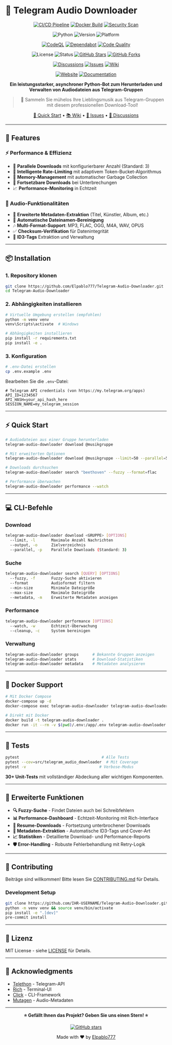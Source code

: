 # 🎵 Telegram Audio Downloader

<div align="center">

<!-- Build Status -->
[![CI/CD Pipeline](https://github.com/Elpablo777/Telegram-Audio-Downloader/actions/workflows/ci.yml/badge.svg)](https://github.com/Elpablo777/Telegram-Audio-Downloader/actions/workflows/ci.yml)
[![Docker Build](https://github.com/Elpablo777/Telegram-Audio-Downloader/actions/workflows/docker.yml/badge.svg)](https://github.com/Elpablo777/Telegram-Audio-Downloader/actions/workflows/docker.yml)
[![Security Scan](https://github.com/Elpablo777/Telegram-Audio-Downloader/actions/workflows/security.yml/badge.svg)](https://github.com/Elpablo777/Telegram-Audio-Downloader/actions/workflows/security.yml)

<!-- Version & Compatibility -->
![Python](https://img.shields.io/badge/Python-3.11+-blue.svg?logo=python&logoColor=white)
![Version](https://img.shields.io/github/v/release/Elpablo777/Telegram-Audio-Downloader?include_prereleases&logo=github)
![Platform](https://img.shields.io/badge/Platform-Windows%20|%20Linux%20|%20macOS-lightgrey.svg?logo=linux)

<!-- Quality Metrics -->
[![CodeQL](https://github.com/Elpablo777/Telegram-Audio-Downloader/actions/workflows/codeql.yml/badge.svg)](https://github.com/Elpablo777/Telegram-Audio-Downloader/actions/workflows/codeql.yml)
[![Dependabot](https://img.shields.io/badge/Dependabot-enabled-blue?logo=dependabot)](https://github.com/Elpablo777/Telegram-Audio-Downloader/security/dependabot)
[![Code Quality](https://img.shields.io/badge/Code%20Quality-A+-brightgreen?logo=codeclimate)](https://github.com/Elpablo777/Telegram-Audio-Downloader)

<!-- Project Stats -->
![License](https://img.shields.io/badge/License-MIT-green.svg?logo=opensourceinitiative&logoColor=white)
![Status](https://img.shields.io/badge/Status-Production%20Ready-brightgreen.svg)
[![GitHub Stars](https://img.shields.io/github/stars/Elpablo777/Telegram-Audio-Downloader?style=flat&logo=github)](https://github.com/Elpablo777/Telegram-Audio-Downloader/stargazers)
[![GitHub Forks](https://img.shields.io/github/forks/Elpablo777/Telegram-Audio-Downloader?style=flat&logo=github)](https://github.com/Elpablo777/Telegram-Audio-Downloader/network)

<!-- Community -->
[![Discussions](https://img.shields.io/github/discussions/Elpablo777/Telegram-Audio-Downloader?logo=github)](https://github.com/Elpablo777/Telegram-Audio-Downloader/discussions)
[![Issues](https://img.shields.io/github/issues/Elpablo777/Telegram-Audio-Downloader?logo=github)](https://github.com/Elpablo777/Telegram-Audio-Downloader/issues)
[![Wiki](https://img.shields.io/badge/Wiki-Available-blue?logo=github)](https://github.com/Elpablo777/Telegram-Audio-Downloader/wiki)

<!-- Website & Documentation -->
[![Website](https://img.shields.io/badge/Website-elpablo777.github.io-blue?logo=github-pages)](https://elpablo777.github.io/Telegram-Audio-Downloader/)
[![Documentation](https://img.shields.io/badge/Docs-Wiki-blue?logo=gitbook)](https://github.com/Elpablo777/Telegram-Audio-Downloader/wiki)

**Ein leistungsstarker, asynchroner Python-Bot zum Herunterladen und Verwalten von Audiodateien aus Telegram-Gruppen**

> 🎵 Sammeln Sie mühelos Ihre Lieblingsmusik aus Telegram-Gruppen mit diesem professionellen Download-Tool!

[🚀 Quick Start](https://github.com/Elpablo777/Telegram-Audio-Downloader/wiki/Quick-Start) •
[📚 Wiki](https://github.com/Elpablo777/Telegram-Audio-Downloader/wiki) •
[🐛 Issues](https://github.com/Elpablo777/Telegram-Audio-Downloader/issues) •
[💬 Discussions](https://github.com/Elpablo777/Telegram-Audio-Downloader/discussions)

</div>

---

## 🚀 **Features**

### **⚡ Performance & Effizienz**
- 🚀 **Parallele Downloads** mit konfigurierbarer Anzahl (Standard: 3)
- 🎯 **Intelligente Rate-Limiting** mit adaptivem Token-Bucket-Algorithmus
- 🧠 **Memory-Management** mit automatischer Garbage Collection
- 🔄 **Fortsetzbare Downloads** bei Unterbrechungen
- 📈 **Performance-Monitoring** in Echtzeit

### **🎵 Audio-Funktionalitäten**
- 🎼 **Erweiterte Metadaten-Extraktion** (Titel, Künstler, Album, etc.)
- 🔧 **Automatische Dateinamen-Bereinigung**
- 🎶 **Multi-Format-Support**: MP3, FLAC, OGG, M4A, WAV, OPUS
- ✅ **Checksum-Verifikation** für Datenintegrität
- 📝 **ID3-Tags** Extraktion und Verwaltung

---

## 📦 **Installation**

### **1. Repository klonen**
```bash
git clone https://github.com/Elpablo777/Telegram-Audio-Downloader.git
cd Telegram-Audio-Downloader
```

### **2. Abhängigkeiten installieren**
```bash
# Virtuelle Umgebung erstellen (empfohlen)
python -m venv venv
venv\Scripts\activate  # Windows

# Abhängigkeiten installieren
pip install -r requirements.txt
pip install -e .
```

### **3. Konfiguration**
```bash
# .env-Datei erstellen
cp .env.example .env
```

Bearbeiten Sie die `.env`-Datei:
```env
# Telegram API credentials (von https://my.telegram.org/apps)
API_ID=1234567
API_HASH=your_api_hash_here
SESSION_NAME=my_telegram_session
```

---

## ⚡ **Quick Start**

```bash
# Audiodateien aus einer Gruppe herunterladen
telegram-audio-downloader download @musikgruppe

# Mit erweiterten Optionen
telegram-audio-downloader download @musikgruppe --limit=50 --parallel=5 --output=./music

# Downloads durchsuchen
telegram-audio-downloader search "beethoven" --fuzzy --format=flac

# Performance überwachen
telegram-audio-downloader performance --watch
```

---

## 💻 **CLI-Befehle**

### **Download**
```bash
telegram-audio-downloader download <GRUPPE> [OPTIONS]
  --limit, -l       Maximale Anzahl Nachrichten
  --output, -o      Zielverzeichnis
  --parallel, -p    Parallele Downloads (Standard: 3)
```

### **Suche**
```bash
telegram-audio-downloader search [QUERY] [OPTIONS]
  --fuzzy, -f       Fuzzy-Suche aktivieren
  --format          Audioformat filtern
  --min-size        Minimale Dateigröße
  --max-size        Maximale Dateigröße
  --metadata, -m    Erweiterte Metadaten anzeigen
```

### **Performance**
```bash
telegram-audio-downloader performance [OPTIONS]
  --watch, -w       Echtzeit-Überwachung
  --cleanup, -c     System bereinigen
```

### **Verwaltung**
```bash
telegram-audio-downloader groups      # Bekannte Gruppen anzeigen
telegram-audio-downloader stats       # Download-Statistiken
telegram-audio-downloader metadata    # Metadaten analysieren
```

---

## 🐳 **Docker Support**

```bash
# Mit Docker Compose
docker-compose up -d
docker-compose exec telegram-audio-downloader telegram-audio-downloader download @gruppe

# Direkt mit Docker
docker build -t telegram-audio-downloader .
docker run -it --rm -v $(pwd)/.env:/app/.env telegram-audio-downloader
```

---

## 🧪 **Tests**

```bash
pytest                                    # Alle Tests
pytest --cov=src/telegram_audio_downloader  # Mit Coverage
pytest -v                                # Verbose-Modus
```

**30+ Unit-Tests** mit vollständiger Abdeckung aller wichtigen Komponenten.

---

## 🎯 **Erweiterte Funktionen**

- **🔍 Fuzzy-Suche** - Findet Dateien auch bei Schreibfehlern
- **📊 Performance-Dashboard** - Echtzeit-Monitoring mit Rich-Interface
- **🔄 Resume-Downloads** - Fortsetzung unterbrochener Downloads
- **🎵 Metadaten-Extraktion** - Automatische ID3-Tags und Cover-Art
- **📈 Statistiken** - Detaillierte Download- und Performance-Reports
- **🛡️ Error-Handling** - Robuste Fehlerbehandlung mit Retry-Logik

---

## 🤝 **Contributing**

Beiträge sind willkommen! Bitte lesen Sie [CONTRIBUTING.md](CONTRIBUTING.md) für Details.

### **Development Setup**
```bash
git clone https://github.com/IHR-USERNAME/Telegram-Audio-Downloader.git
python -m venv venv && source venv/bin/activate
pip install -e ".[dev]"
pre-commit install
```

---

## 📄 **Lizenz**

MIT License - siehe [LICENSE](LICENSE) für Details.

---

## 🙏 **Acknowledgments**

- [Telethon](https://github.com/LonamiWebs/Telethon) - Telegram-API
- [Rich](https://github.com/Textualize/rich) - Terminal-UI
- [Click](https://github.com/pallets/click) - CLI-Framework
- [Mutagen](https://github.com/quodlibet/mutagen) - Audio-Metadaten

---

<div align="center">

**⭐ Gefällt Ihnen das Projekt? Geben Sie uns einen Stern! ⭐**

[![GitHub stars](https://img.shields.io/github/stars/Elpablo777/Telegram-Audio-Downloader.svg?style=social&label=Star)](https://github.com/Elpablo777/Telegram-Audio-Downloader)

Made with ❤️ by [Elpablo777](https://github.com/Elpablo777)

</div>
